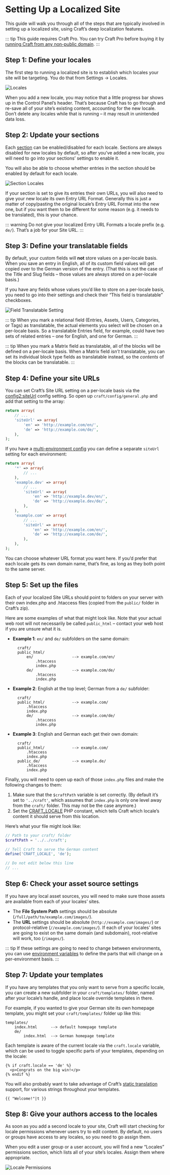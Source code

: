 # Setting Up a Localized Site

This guide will walk you through all of the steps that are typically involved in setting up a localized site, using Craft’s deep localization features.

::: tip
This guide requires Craft Pro. You can try Craft Pro before buying it by [running Craft from any non-public domain](https://craftcms.com/support/try-craft-client-pro).
:::

## Step 1: Define your locales

The first step to running a localized site is to establish which locales your site will be targeting. You do that from Settings → Locales.

![Locales](./images/locales.png)

When you add a new locale, you may notice that a little progress bar shows up in the Control Panel’s header. That’s because Craft has to go through and re-save all of your site’s existing content, accounting for the new locale. Don’t delete any locales while that is running – it may result in unintended data loss.

## Step 2: Update your sections

Each [section](sections-and-entries.md) can be enabled/disabled for each locale. Sections are always disabled for new locales by default, so after you’ve added a new locale, you will need to go into your sections’ settings to enable it.

You will also be able to choose whether entries in the section should be enabled by default for each locale.

![Section Locales](./images/section-locales.png)

If your section is set to give its entries their own URLs, you will also need to give your new locale its own Entry URL Format. Generally this is just a matter of copy/pasting the original locale’s Entry URL Format into the new one, but if you want them to be different for some reason (e.g. it needs to be translated), this is your chance.

::: warning
Do not give your localized Entry URL Formats a locale prefix (e.g. `de/`). That’s a job for your Site URL.
:::

## Step 3: Define your translatable fields

By default, your custom fields will **not** store values on a per-locale basis. When you save an entry in English, all of its custom field values will get copied over to the German version of the entry. (That this is not the case of the Title and Slug fields – those values are always stored on a per-locale basis.)

If you have any fields whose values you’d like to store on a per-locale basis, you need to go into their settings and check their “This field is translatable” checkboxes.

![Field Translatable Setting](./images/field-translatable-setting.png)

::: tip
When you mark a relational field (Entries, Assets, Users, Categories, or Tags) as translatable, the actual elements you select will be chosen on a per-locale basis. So a translatable Entries field, for example, could have two sets of related entries – one for English, and one for German.
:::

::: tip
When you mark a Matrix field as translatable, all of the blocks will be defined on a per-locale basis. When a Matrix field _isn’t_ translatable, you can set its individual block type fields as translatable instead, so the _contents_ of the blocks can be translatable.
:::

## Step 4: Define your site URLs

You can set Craft’s Site URL setting on a per-locale basis via the <config2:siteUrl> config setting. So open up `craft/config/general.php` and add that setting to the array:

```php
return array(
    // ...
    'siteUrl' => array(
        'en' => 'http://example.com/en/',
        'de' => 'http://example.com/de/',
    ),
);
```

If you have a [multi-environment config](multi-environment-configs.md) you can define a separate `siteUrl` setting for each environment:

```php
return array(
    '*' => array(
        // ...
    ),
    'example.dev' => array(
        // ...
        'siteUrl' => array(
            'en' => 'http://example.dev/en/',
            'de' => 'http://example.dev/de/',
        ),
    ),
    'example.com' => array(
        // ...
        'siteUrl' => array(
            'en' => 'http://example.com/en/',
            'de' => 'http://example.com/de/',
        ),
    ),
);
```

You can choose whatever URL format you want here. If you’d prefer that each locale gets its own domain name, that’s fine, as long as they both point to the same server.

## Step 5: Set up the files

Each of your localized Site URLs should point to folders on your server with their own index.php and .htaccess files (copied from the `public/` folder in Craft’s zip).

Here are some examples of what that might look like. Note that your actual web root will not necessarily be called `public_html` – contact your web host if you are unsure what it is.

* **Example 1**: `en/` and `de/` subfolders on the same domain:

        craft/
        public_html/
            en/                 --> example.com/en/
                .htaccess
                index.php
            de/                 --> example.com/de/
                .htaccess
                index.php

* **Example 2**: English at the top level; German from a `de/` subfolder:

        craft/
        public_html/            --> example.com/
            .htaccess
            index.php
            de/                 --> example.com/de/
                .htaccess
                index.php

* **Example 3**: English and German each get their own domain:

        craft/
        public_html/            --> example.com/
            .htaccess
            index.php
        public_de/              --> example.de/
            .htaccess
            index.php

Finally, you will need to open up each of those `index.php` files and make the following changes to them:

1. Make sure that the `$craftPath` variable is set correctly. (By default it’s set to `'../craft'`, which assumes that `index.php` is only one level away from the `craft/` folder. This may not be the case anymore.)
2. Set the [CRAFT_LOCALE](php-constants.md#craft-locale) PHP constant, which tells Craft which locale’s content it should serve from this location.

Here’s what your file might look like:

```php
// Path to your craft/ folder
$craftPath = '../../craft';

// Tell Craft to serve the German content
define('CRAFT_LOCALE', 'de');

// Do not edit below this line
// ...
```

## Step 6: Check your asset source settings

If you have any local asset sources, you will need to make sure those assets are available from each of your locales’ sites.

* The **File System Path** settings should be absolute (`/full/path/to/example.com/images/`).
* The **URL** settings should be absolute (`http://example.com/images/`) or protocol-relative (`//example.com/images/`). If each of your locales’ sites are going to exist on the same domain (and subdomain), root-relative will work, too (`/images/`).

::: tip
If these settings are going to need to change between environments, you can use [environment variables](multi-environment-configs.md#environment-specific-variables) to define the parts that will change on a per-environment basis.
:::

## Step 7: Update your templates

If you have any templates that you only want to serve from a specific locale, you can create a new subfolder in your `craft/templates/` folder, named after your locale’s handle, and place locale override templates in there.

For example, if you wanted to give your German site its own homepage template, you might set your `craft/templates/` folder up like this:

    templates/
        index.html      --> default homepage template
        de/
            index.html  --> German homepage template

Each template is aware of the current locale via the `craft.locale` variable, which can be used to toggle specific parts of your templates, depending on the locale:

```twig
{% if craft.locale == 'de' %}
  <p>Congrats on the big win!</p>
{% endif %}
```

You will also probably want to take advantage of Craft’s [static translation](https://craftcms.com/support/static-translations) support, for various strings throughout your templates.

```twig
{{ "Welcome!"|t }}
```

## Step 8: Give your authors access to the locales

As soon as you add a second locale to your site, Craft will start checking for locale permissions whenever users try to edit content. By default, no users or groups have access to any locales, so you need to go assign them.

When you edit a user group or a user account, you will find a new “Locales” permissions section, which lists all of your site’s locales. Assign them where appropriate.

![Locale Permissions](./images/locale-permissions.png)
